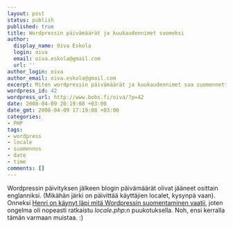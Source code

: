```yaml
---
layout: post
status: publish
published: true
title: Wordpressin päivämäärät ja kuukaudennimet suomeksi
author:
  display_name: Oiva Eskola
  login: oiva
  email: oiva.eskola@gmail.com
  url: ''
author_login: oiva
author_email: oiva.eskola@gmail.com
excerpt: Miten wordpressin päivämäärät ja kuukaudennimet saa suomennettua.
wordpress_id: 42
wordpress_url: http://www.bobs.fi/oiva/?p=42
date: 2008-04-09 20:19:08 +03:00
date_gmt: 2008-04-09 17:19:08 +03:00
categories:
- PHP
tags:
- wordpress
- locale
- suomennos
- date
- time
comments: []
---
```

<p>Wordpressin päivityksen jälkeen blogin päivämäärät olivat jääneet osittain englanniksi. (Mikähän järki on päivittää käyttäjien localet, kysynpä vaan). Onneksi <a href="http://mnd.fi/?p=20">Henri on käynyt läpi mitä Wordpressin suomentaminen vaatii</a>, joten ongelma oli nopeasti ratkaistu <em>locale.php:n</em> puukotuksella. Noh, ensi kerralla tämän varmaan muistaa. :)</p>
